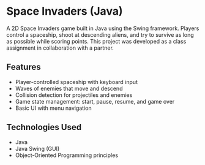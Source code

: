 # Space Invaders (Java)

A 2D Space Invaders game built in Java using the Swing framework. Players control a spaceship, shoot at descending aliens, and try to survive as long as possible while scoring points. This project was developed as a class assignment in collaboration with a partner.

## Features

- Player-controlled spaceship with keyboard input
- Waves of enemies that move and descend
- Collision detection for projectiles and enemies
- Game state management: start, pause, resume, and game over
- Basic UI with menu navigation

## Technologies Used

- Java
- Java Swing (GUI)
- Object-Oriented Programming principles
